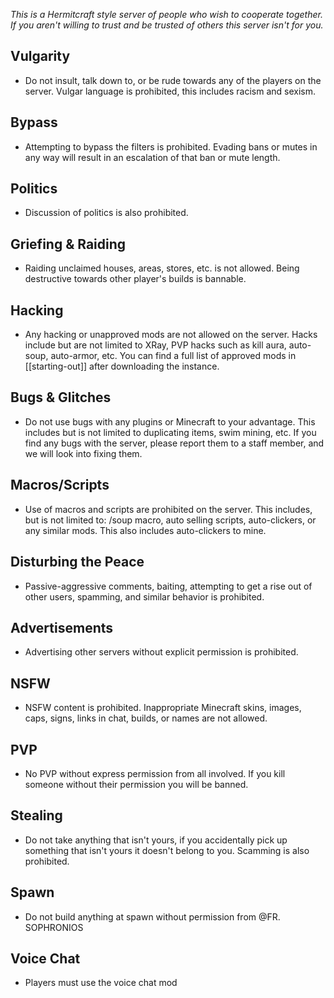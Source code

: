 *This is a Hermitcraft style server of people who wish to cooperate together. If you aren't willing to trust and be trusted of others this server isn't for you.*
## Vulgarity
- Do not insult, talk down to, or be rude towards any of the players on the server. Vulgar language is prohibited, this includes racism and sexism.
## Bypass
- Attempting to bypass the filters is prohibited. Evading bans or mutes in any way will result in an escalation of that ban or mute length.
## Politics
- Discussion of politics is also prohibited.
## Griefing & Raiding
- Raiding unclaimed houses, areas, stores, etc. is not allowed. Being destructive towards other player's builds is bannable.
## Hacking
- Any hacking or unapproved mods are not allowed on the server. Hacks include but are not limited to XRay, PVP hacks such as kill aura, auto-soup, auto-armor, etc. You can find a full list of approved mods in [[starting-out]] after downloading the instance.
## Bugs & Glitches
- Do not use bugs with any plugins or Minecraft to your advantage. This includes but is not limited to duplicating items, swim mining, etc. If you find any bugs with the server, please report them to a staff member, and we will look into fixing them.
## Macros/Scripts
- Use of macros and scripts are prohibited on the server. This includes, but is not limited to: /soup macro, auto selling scripts, auto-clickers, or any similar mods. This also includes auto-clickers to mine.
## Disturbing the Peace
- Passive-aggressive comments, baiting, attempting to get a rise out of other users, spamming, and similar behavior is prohibited.
## Advertisements
- Advertising other servers without explicit permission is prohibited.
## NSFW
- NSFW content is prohibited. Inappropriate Minecraft skins, images, caps, signs, links in chat, builds, or names are not allowed.
## PVP
- No PVP without express permission from all involved. If you kill someone without their permission you will be banned.
## Stealing
- Do not take anything that isn't yours, if you accidentally pick up something that isn't yours it doesn't belong to you. Scamming is also prohibited.
## Spawn
- Do not build anything at spawn without permission from @FR. SOPHRONIOS
## Voice Chat
- Players must use the voice chat mod